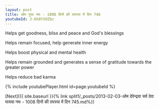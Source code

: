 ```yaml
---
layout: post
title: ओम गुरव नमः - 1008 दिनों की तपस्या में दिन 746
youtubeId: J-6h8YSOZbc
---
```

 
 
Helps get goodness, bliss and peace and God's blessings
 
Helps remain focused, help generate inner energy 
 
Helps boost physical and mental health 
 
Helps remain grounded and generates a sense of gratitude towards the greater power 
 
Helps reduce bad karma
 
 
 
 


{% include youtubePlayer.html id=page.youtubeId %}
 
[Next]({{ site.baseurl }}{% link  split1/_posts/2013-02-03-ओम देवेन्द्रया सर्व देवा मायया नमः - 1008 दिनों की तपस्या में दिन 745.md%})
 
